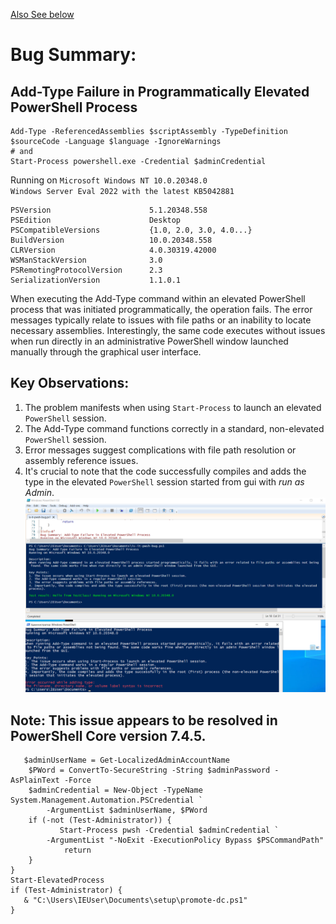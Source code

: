 [Also See below](https://github.com/antnn/is-it-pwsh-bug-qm/tree/main?tab=readme-ov-file#additional-findings)
# Bug Summary: 
## Add-Type Failure in Programmatically Elevated PowerShell Process
```
Add-Type -ReferencedAssemblies $scriptAssembly -TypeDefinition $sourceCode -Language $language -IgnoreWarnings
# and
Start-Process powershell.exe -Credential $adminCredential
```
Running on `Microsoft Windows NT 10.0.20348.0`</br> `Windows Server Eval 2022 with the latest KB5042881`
```
PSVersion                      5.1.20348.558
PSEdition                      Desktop
PSCompatibleVersions           {1.0, 2.0, 3.0, 4.0...}
BuildVersion                   10.0.20348.558
CLRVersion                     4.0.30319.42000
WSManStackVersion              3.0
PSRemotingProtocolVersion      2.3
SerializationVersion           1.1.0.1
```

When executing the Add-Type command within an elevated PowerShell process that was initiated programmatically, the operation fails. The error messages typically relate to issues with file paths or an inability to locate necessary assemblies. Interestingly, the same code executes without issues when run directly in an administrative PowerShell window launched manually through the graphical user interface.

## Key Observations:
1. The problem manifests when using `Start-Process` to launch an elevated `PowerShell` session.
2. The Add-Type command functions correctly in a standard, non-elevated `PowerShell` session.
3. Error messages suggest complications with file path resolution or assembly reference issues.
4. It's crucial to note that the code successfully compiles and adds the type in the elevated `PowerShell` session started from gui with *run as Admin*.
![pwsh_screeen](https://github.com/antnn/is-it-pwsh-bug-qm/blob/main/pwsh_bug.png?raw=true)

## Note: This issue appears to be resolved in PowerShell Core version 7.4.5.
```
   $adminUserName = Get-LocalizedAdminAccountName
    $PWord = ConvertTo-SecureString -String $adminPassword -AsPlainText -Force
    $adminCredential = New-Object -TypeName System.Management.Automation.PSCredential `
        -ArgumentList $adminUserName, $PWord
    if (-not (Test-Administrator)) {
           Start-Process pwsh -Credential $adminCredential `
        -ArgumentList "-NoExit -ExecutionPolicy Bypass $PSCommandPath"
            return
    }
}
Start-ElevatedProcess
if (Test-Administrator) {
   & "C:\Users\IEUser\Documents\setup\promote-dc.ps1"
}
```
